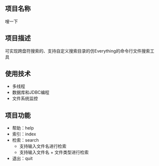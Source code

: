 ## 项目名称
嗖一下
## 项目描述
可实现跨盘符搜索的、支持自定义搜索目录的仿Everything的命令行文件搜索工具
## 使用技术
+ 多线程
+ 数据库和JDBC编程
+ 文件系统监控
## 项目功能
+ 帮助：help
+ 索引：index
+ 检索：search
  + 支持输入文件名进行检索
  + 支持输入文件名 + 文件类型进行检索
+ 退出：quit